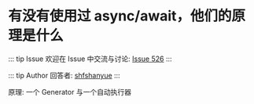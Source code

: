 # 有没有使用过 async/await，他们的原理是什么



::: tip Issue 
 欢迎在 Issue 中交流与讨论: [Issue 526](https://github.com/shfshanyue/Daily-Question/issues/526) 
:::

::: tip Author 
回答者: [shfshanyue](https://github.com/shfshanyue) 
:::

原理: 一个 Generator 与一个自动执行器